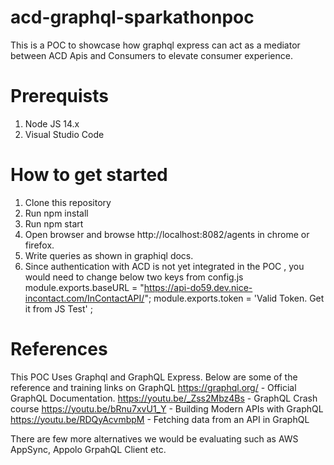 # acd-graphql-sparkathonpoc
This is a POC to showcase how graphql express can act as a mediator between ACD Apis and Consumers to elevate consumer experience.

# Prerequists 
1. Node JS 14.x
2. Visual Studio Code

# How to get started
1. Clone this repository 
2. Run npm install
3. Run npm start
4. Open browser and browse http://localhost:8082/agents in chrome or firefox.
5. Write queries as shown in graphiql docs.
6. Since authentication with ACD is not yet integrated in the POC , you would need to change below two keys from config.js 
    module.exports.baseURL = "https://api-do59.dev.nice-incontact.com/InContactAPI/"; 
    module.exports.token = 'Valid Token. Get it from JS Test' ;


# References
This POC Uses Graphql and GraphQL Express. Below are some of the reference and training links on GraphQL
https://graphql.org/ - Official GraphQL Documentation.
https://youtu.be/_Zss2Mbz4Bs - GraphQL Crash course
https://youtu.be/bRnu7xvU1_Y - Building Modern APIs with GraphQL 
https://youtu.be/RDQyAcvmbpM - Fetching data from an API in GraphQL 

There are few more alternatives we would be evaluating such as AWS AppSync, Appolo GrpahQL Client etc.
